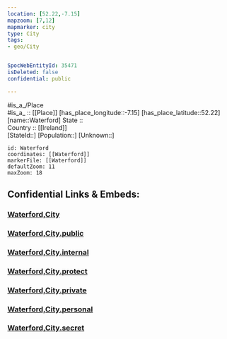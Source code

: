 ```yaml
---
location: [52.22,-7.15] 
mapzoom: [7,12] 
mapmarker: city 
type: City
tags:
- geo/City


SpocWebEntityId: 35471
isDeleted: false
confidential: public

---
```

#is_a_/Place  
#is_a_ :: [[Place]] 
[has_place_longitude::-7.15] 
[has_place_latitude::52.22] 
[name::Waterford] 
State ::  
Country :: [[Ireland]]  
[StateId::] 
[Population::] 
[Unknown::] 


```leaflet
id: Waterford
coordinates: [[Waterford]] 
markerFile: [[Waterford]] 
defaultZoom: 11 
maxZoom: 18
```


## Confidential Links & Embeds: 

### [Waterford,City](/_Standards/Earth/Continent/Europe/Europe~North/Ireland/Ireland,Provinces/Munster/Waterford,County/counties~Waterford/Waterford,City.md) 

### [Waterford,City.public](/_public/Earth/Continent/Europe/Europe~North/Ireland/Ireland,Provinces/Munster/Waterford,County/counties~Waterford/Waterford,City.public.md) 

### [Waterford,City.internal](/_internal/Earth/Continent/Europe/Europe~North/Ireland/Ireland,Provinces/Munster/Waterford,County/counties~Waterford/Waterford,City.internal.md) 

### [Waterford,City.protect](/_protect/Earth/Continent/Europe/Europe~North/Ireland/Ireland,Provinces/Munster/Waterford,County/counties~Waterford/Waterford,City.protect.md) 

### [Waterford,City.private](/_private/Earth/Continent/Europe/Europe~North/Ireland/Ireland,Provinces/Munster/Waterford,County/counties~Waterford/Waterford,City.private.md) 

### [Waterford,City.personal](/_personal/Earth/Continent/Europe/Europe~North/Ireland/Ireland,Provinces/Munster/Waterford,County/counties~Waterford/Waterford,City.personal.md) 

### [Waterford,City.secret](/_secret/Earth/Continent/Europe/Europe~North/Ireland/Ireland,Provinces/Munster/Waterford,County/counties~Waterford/Waterford,City.secret.md)

